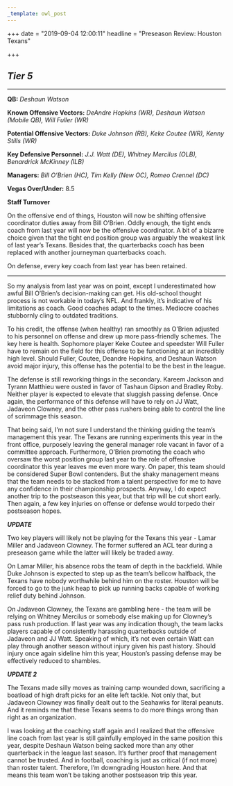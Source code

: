 ```yaml
---
_template: owl_post
---
```


+++
date = "2019-09-04 12:00:11"
headline = "Preseason Review: Houston Texans"

+++
## **_Tier 5_**

***

**QB:** _Deshaun Watson_

**Known Offensive Vectors:** _DeAndre Hopkins (WR), Deshaun Watson (Mobile QB), Will Fuller (WR)_

**Potential Offensive Vectors:** _Duke Johnson (RB), Keke Coutee (WR), Kenny Stills (WR)_

**Key Defensive Personnel:**  _J.J. Watt (DE), Whitney Mercilus (OLB), Benardrick McKinney (ILB)_

**Managers:** _Bill O’Brien (HC), Tim Kelly (New OC), Romeo Crennel (DC)_

**Vegas Over/Under:** 8.5

**Staff Turnover**

On the offensive end of things, Houston will now be shifting offensive coordinator duties away from Bill O’Brien. Oddly enough, the tight ends coach from last year will now be the offensive coordinator. A bit of a bizarre choice given that the tight end position group was arguably the weakest link of last year’s Texans. Besides that, the quarterbacks coach has been replaced with another journeyman quarterbacks coach.

On defense, every key coach from last year has been retained.

***

So my analysis from last year was on point, except I underestimated how awful Bill O’Brien’s decision-making can get. His old-school thought process is not workable in today’s NFL. And frankly, it’s indicative of his limitations as coach. Good coaches adapt to the times. Mediocre coaches stubbornly cling to outdated traditions.

To his credit, the offense (when healthy) ran smoothly as O’Brien adjusted to his personnel on offense and drew up more pass-friendly schemes. The key here is health. Sophomore player Keke Coutee and speedster Will Fuller have to remain on the field for this offense to be functioning at an incredibly high level. Should Fuller, Coutee, Deandre Hopkins, and Deshaun Watson avoid major injury, this offense has the potential to be the best in the league.

The defense is still reworking things in the secondary. Kareem Jackson and Tyrann Matthieu were ousted in favor of Tashaun Gipson and Bradley Roby. Neither player is expected to elevate that sluggish passing defense. Once again, the performance of this defense will have to rely on JJ Watt, Jadaveon Clowney, and the other pass rushers being able to control the line of scrimmage this season.

That being said, I’m not sure I understand the thinking guiding the team’s management this year. The Texans are running experiments this year in the front office, purposely leaving the general manager role vacant in favor of a committee approach. Furthermore, O’Brien promoting the coach who oversaw the worst position group last year to the role of offensive coordinator this year leaves me even more wary. On paper, this team should be considered Super Bowl contenders. But the shaky management means that the team needs to be stacked from a talent perspective for me to have any confidence in their championship prospects. Anyway, I do expect another trip to the postseason this year, but that trip will be cut short early. Then again, a few key injuries on offense or defense would torpedo their postseason hopes.

**_UPDATE_**

Two key players will likely not be playing for the Texans this year - Lamar Miller and Jadaveon Clowney. The former suffered an ACL tear during a preseason game while the latter will likely be traded away.

On Lamar Miller, his absence robs the team of depth in the backfield. While Duke Johnson is expected to step up as the team’s bellcow halfback, the Texans have nobody worthwhile behind him on the roster. Houston will be forced to go to the junk heap to pick up running backs capable of working relief duty behind Johnson.

On Jadaveon Clowney, the Texans are gambling here - the team will be relying on Whitney Mercilus or somebody else making up for Clowney’s pass rush production. If last year was any indication though, the team lacks players capable of consistently harassing quarterbacks outside of Jadaveon and JJ Watt. Speaking of which, it’s not even certain Watt can play through another season without injury given his past history. Should injury once again sideline him this year, Houston’s passing defense may be effectively reduced to shambles.

**_UPDATE 2_**

The Texans made silly moves as training camp wounded down, sacrificing a boatload of high draft picks for an elite left tackle. Not only that, but Jadaveon Clowney was finally dealt out to the Seahawks for literal peanuts. And it reminds me that these Texans seems to do more things wrong than right as an organization.

I was looking at the coaching staff again and I realized that the offensive line coach from last year is still gainfully employed in the same position this year, despite Deshaun Watson being sacked more than any other quarterback in the league last season. It’s further proof that management cannot be trusted. And in football, coaching is just as critical (if not more) than roster talent. Therefore, I’m downgrading Houston here. And that means this team won’t be taking another postseason trip this year.
